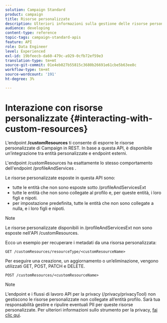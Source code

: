 ```yaml
---
solution: Campaign Standard
product: campaign
title: Risorse personalizzate
description: Ulteriori informazioni sulla gestione delle risorse personalizzate con API/
audience: developing
content-type: reference
topic-tags: campaign-standard-apis
feature: API
role: Data Engineer
level: Experienced
exl-id: 19bfeecb-da60-479c-a929-0cfb72ef59e3
translation-type: tm+mt
source-git-commit: 01e4eb027b55815c3680b26691e61cbe5b63ee8c
workflow-type: tm+mt
source-wordcount: '191'
ht-degree: 3%

---
```


# Interazione con risorse personalizzate {#interacting-with-custom-resources}

L’endpoint **/customResources** ti consente di esporre le risorse personalizzate di Campaign in REST. In base a questa API, è disponibile un’integrazione tra entità personalizzate e endpoint esterni.

L&#39;endpoint /customResources ha esattamente lo stesso comportamento dell&#39;endpoint /profileAndServices .

Le risorse personalizzate esposte in questa API sono:

* tutte le entità che non sono esposte sotto /profileAndServicesExt
* tutte le entità che non sono collegate al profilo e, per queste entità, i loro figli e nipoti.
* per impostazione predefinita, tutte le entità che non sono collegate a nulla, e i loro figli e nipoti.

>[!NOTE]
>Le risorse personalizzate disponibili in /profileAndServicesExt non sono esposte nell&#39;API /customResources.


Ecco un esempio per recuperare i metadati da una risorsa personalizzata:

```
GET /customResources/resourceType/<customResourceName>
```

Per eseguire una creazione, un aggiornamento o un’eliminazione, vengono utilizzati GET, POST, PATCH e DELETE.

```
POST /customResources/<customResourceName>
```

>[!NOTE]
>L’endpoint e i flussi di lavoro API per la privacy (/privacy/privacyTool) non gestiscono le risorse personalizzate non collegate all’entità profilo.
>Sarà tua responsabilità gestire e ripulire eventuali PII per queste risorse personalizzate. Per ulteriori informazioni sullo strumento per la privacy, [fai clic qui](../../api/using/creating-a-privacy-request.md).
